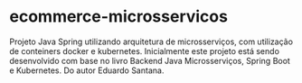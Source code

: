 # ecommerce-microsservicos
Projeto Java Spring utilizando arquitetura de microsserviços, com utilização de conteiners docker e kubernetes. Inicialmente este projeto está sendo desenvolvido com base no livro Backend Java Microsserviços, Spring Boot e Kubernetes. Do autor Eduardo Santana.
